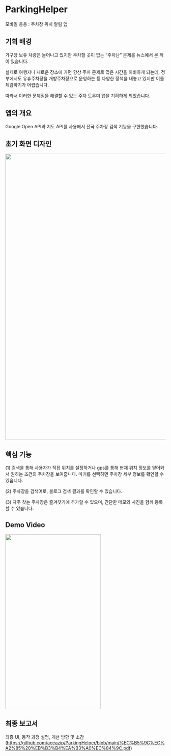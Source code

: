 # ParkingHelper 
모바일 응용 : 주차장 위치 알림 앱

## 기획 배경
가구당 보유 차량은 늘어나고 있지만 주차할 곳이 없는 “주차난” 문제를 뉴스에서 본 적이 있습니다. 

실제로 여행지나 새로운 장소에 가면 항상 주차 문제로 많은 시간을 허비하게 되는데, 정부에서도 유휴주차장을 개방주차장으로 운영하는 등 다양한 정책을 내놓고 있지만 이를 체감하기가 어렵습니다. 

따라서 이러한 문제점을 해결할 수 있는 주차 도우미 앱을 기획하게 되었습니다.

## 앱의 개요
Google Open API와 지도 API를 사용해서 전국 주차장 검색 기능을 구현했습니다.

## 초기 화면 디자인
<img src="https://user-images.githubusercontent.com/97737822/219953872-e3b26a2b-f796-4729-8c08-c5e50876a224.png" width="700" height="900" />

## 핵심 기능
(1) 검색을 통해 사용자가 직접 위치를 설정하거나 gps를 통해 현재 위치 정보를 얻어와서 원하는 조건의 주차장을 보여줍니다. 마커를 선택하면 주차장 세부 정보를 확인할 수 있습니다. 

(2) 주차장을 검색어로, 블로그 검색 결과를 확인할 수 있습니다.

(3) 자주 찾는 주차장은 즐겨찾기에 추가할 수 있으며, 간단한 메모와 사진을 함께 등록할 수 있습니다.

## Demo Video
<img src="https://user-images.githubusercontent.com/97737822/209682799-074b5d3b-5da2-4914-a011-b6c67d24b52e.gif" width="300" height="550" />

## 최종 보고서
최종 UI, 동작 과정 설명, 개선 방향 및 소감 <br/>
(https://github.com/aeeazip/ParkingHelper/blob/main/%EC%B5%9C%EC%A2%85%20%EB%B3%B4%EA%B3%A0%EC%84%9C.pdf)
